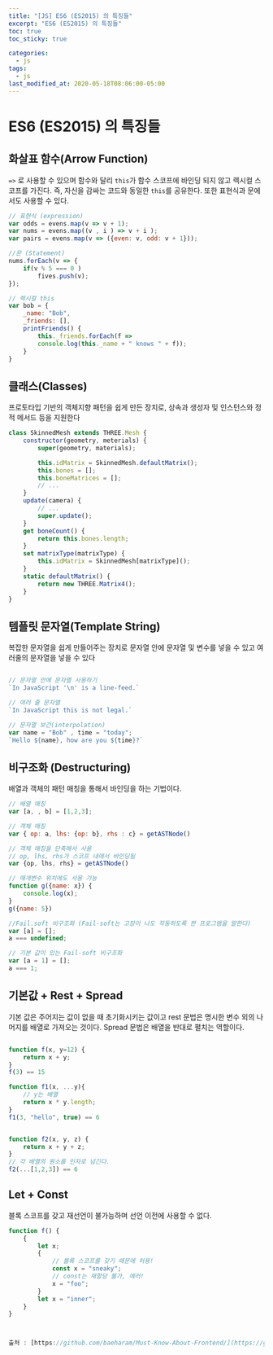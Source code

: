 ```yaml
---
title: "[JS] ES6 (ES2015) 의 특징들"
excerpt: "ES6 (ES2015) 의 특징들"
toc: true
toc_sticky: true

categories:
  - js
tags:
  - js
last_modified_at: 2020-05-18T08:06:00-05:00
---
```


# ES6 (ES2015) 의 특징들

## 화살표 함수(Arrow Function)

`=>` 로 사용할 수 있으며 함수와 달리 `this`가 함수 스코프에 바인딩 되지 않고 렉시컬 스코프를 가진다. 즉, 자신을 감싸는 코드와 동일한 `this`를 공유한다. 또한 표현식과 문에서도 사용할 수 있다.

```js
// 표현식 (expression)
var odds = evens.map(v => v + 1);
var nums = evens.map((v , i ) => v + i );
var pairs = evens.map(v => ({even: v, odd: v + 1}));

//문 (Statement)
nums.forEach(v => {
    if(v % 5 === 0 )
        fives.push(v);
});

// 렉시컬 this
var bob = {
    _name: "Bob",
    _friends: [],
    printFriends() {
        this._friends.forEach(f => 
        console.log(this._name + " knows " + f));
    }
}

```


## 클래스(Classes)

프로토타입 기반의 객체지향 패턴을 쉽게 만든 장치로, 상속과 생성자 및 인스턴스와 정적 메서드 등을 지원한다


```js
class SkinnedMesh extends THREE.Mesh {
    constructor(geometry, meterials) {
        super(geometry, materials);

        this.idMatrix = SkinnedMesh.defaultMatrix();
        this.bones = [];
        this.boneMatrices = [];
        // ...
    }
    update(camera) {
        // ...
        super.update();
    }
    get boneCount() {
        return this.bones.length;
    }
    set matrixType(matrixType) {
        this.idMatrix = SkinnedMesh[matrixType]();
    }
    static defaultMatrix() {
        return new THREE.Matrix4();
    }
}

```


## 템플릿 문자열(Template String)

복잡한 문자열을 쉽게 만들어주는 장치로 문자열 안에 문자열 및 변수를 넣을 수 있고 여러줄의 문자열을 넣을 수 있다


```js

// 문자열 안에 문자열 사용하기
`In JavaScript '\n' is a line-feed.`

// 여러 줄 문자열
`In JavaScript this is not legal.`

// 문자열 보간(interpolation)
var name = "Bob" , time = "today";
`Hello ${name}, how are you ${time}?`

```

## 비구조화 (Destructuring)

배열과 객체의 패턴 매칭을 통해서 바인딩을 하는 기법이다.

```js
// 배열 매칭
var [a, , b] = [1,2,3];

// 객체 매칭
var { op: a, lhs: {op: b}, rhs : c} = getASTNode()

// 객체 매칭을 단축해서 사용
// op, lhs, rhs가 스코프 내에서 바인딩됨
var {op, lhs, rhs} = getASTNode()

// 매개변수 위치에도 사용 가능
function g({name: x}) {
    console.log(x);
}
g({name: 5})

//Fail.soft 비구조화 (Fail-soft는 고장이 나도 작동하도록 짠 프로그램을 말한다)
var [a] = [];
a === undefined;

// 기본 값이 있는 Fail-soft 비구조화
var [a = 1] = [];
a === 1;


```

## 기본값 + Rest + Spread

기본 값은 주어지는 값이 없을 때 초기화시키는 값이고 rest 문법은 명시한 변수 외의 나머지를 배열로 가져오는 것이다. Spread 문법은 배열을 반대로 펼치는 역할이다.

```js

function f(x, y=12) {
    return x + y;
}
f(3) == 15

```

```js
function f1(x, ...y){
    // y는 배열
    return x * y.length;
}
f1(3, "hello", true) == 6

```


```js

function f2(x, y, z) {
    return x + y + z;
}
// 각 배열의 원소를 인자로 넘긴다.
f2(...[1,2,3]) == 6

```

## Let + Const

블록 스코프를 갖고 재선언이 불가능하며 선언 이전에 사용할 수 없다.

```js
function f() {
    { 
        let x;
        {
            // 블록 스코프를 갖기 때문에 허용!
            const x = "sneaky";
            // const는 재할당 불가, 에러!
            x = "foo";
        }
        let x = "inner";
    }
}



출처 : [https://github.com/baeharam/Must-Know-About-Frontend/](https://github.com/baeharam/Must-Know-About-Frontend/blob/master/Notes/javascript/es6.md)